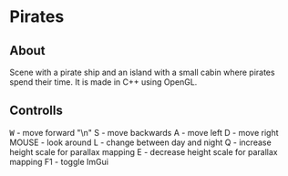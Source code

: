 # Pirates

## About

Scene with a pirate ship and an island with a small cabin where pirates spend their time.
It is made in C++ using OpenGL.


## Controlls

<kbd>W</kbd> - move forward "\n"
S - move backwards
A - move left
D - move right
MOUSE - look around
L - change between day and night
Q - increase height scale for parallax mapping
E - decrease height scale for parallax mapping
F1 - toggle ImGui
